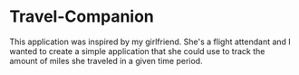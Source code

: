 # Travel-Companion
This application was inspired by my girlfriend. She's a flight attendant and I wanted to create a simple application that she could use to track the amount of miles she traveled in a given time period. 
